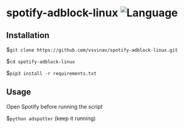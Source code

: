 # spotify-adblock-linux ![Language](https://img.shields.io/github/languages/top/vsvinav/spotify-adblock-linux?style=flat)


Installation   
------------
$`git clone https://github.com/vsvinav/spotify-adblock-linux.git`

$`cd spotify-adblock-linux`

$`pip3 install -r requirements.txt`


Usage   
-----
Open Spotify before running the script

$`python adspotter` (keep it running)
